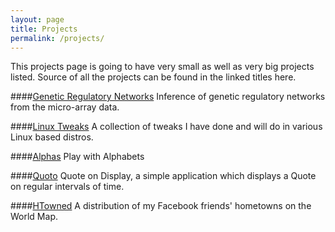 ```yaml
---
layout: page
title: Projects
permalink: /projects/
---
```


This projects page is going to have very small as well as very big projects listed. Source of all the projects can be found in the linked titles here.


<!--**[AnaText][4]**
A text mining tool which extracts the names of the customer, individuals, other companies etc, from the unstructured data which is in the form of transaction comments. Thus, determined names are mapped against the particular customer with which the transaction happened.


**[IdeaBin][3]**
A web platform where you can share and explore the ideas.-->

####[Genetic Regulatory Networks][4]
Inference of genetic regulatory networks from the micro-array data.


####[Linux Tweaks][4]
A collection of tweaks I have done and will do in various Linux based distros.


####[Alphas][3]
Play with Alphabets


####[Quoto][2]
Quote on Display, a simple application which displays a Quote on regular intervals of time.


####[HTowned][1]
A distribution of my Facebook friends' hometowns on the World Map.


[1]: http://trigonaminima.github.io/HTowned
[2]: http://trigonaminima.github.io/Quoto
[3]: http://trigonaminima.github.io/Alphas
[4]: http://trigonaminima.github.io/Linux-Tweaks